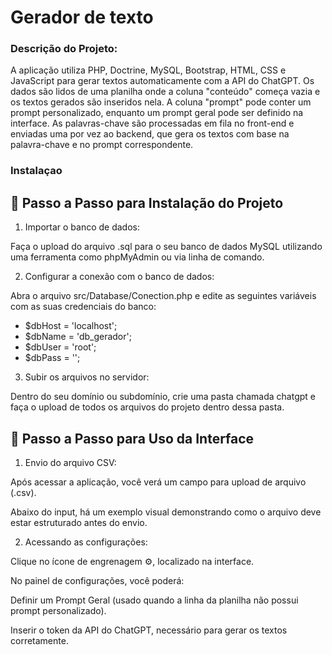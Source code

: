 
# Gerador de texto 

### Descrição do Projeto:

A aplicação utiliza PHP, Doctrine, MySQL, Bootstrap, HTML, CSS e JavaScript para gerar textos automaticamente com a API do ChatGPT. Os dados são lidos de uma planilha onde a coluna "conteúdo" começa vazia e os textos gerados são inseridos nela. A coluna "prompt" pode conter um prompt personalizado, enquanto um prompt geral pode ser definido na interface. As palavras-chave são processadas em fila no front-end e enviadas uma por vez ao backend, que gera os textos com base na palavra-chave e no prompt correspondente.

### Instalaçao

## 🚀 Passo a Passo para Instalação do Projeto
1. Importar o banco de dados:

Faça o upload do arquivo .sql para o seu banco de dados MySQL utilizando uma ferramenta como phpMyAdmin ou via linha de comando.

2. Configurar a conexão com o banco de dados:

Abra o arquivo src/Database/Conection.php e edite as seguintes variáveis com as suas credenciais do banco:

- $dbHost = 'localhost';
- $dbName = 'db_gerador';
- $dbUser = 'root';
- $dbPass = '';

3. Subir os arquivos no servidor:

Dentro do seu domínio ou subdomínio, crie uma pasta chamada chatgpt e faça o upload de todos os arquivos do projeto dentro dessa pasta.

## 🧭 Passo a Passo para Uso da Interface
1. Envio do arquivo CSV:

Após acessar a aplicação, você verá um campo para upload de arquivo (.csv).

Abaixo do input, há um exemplo visual demonstrando como o arquivo deve estar estruturado antes do envio.

2. Acessando as configurações:

Clique no ícone de engrenagem ⚙️, localizado na interface.

No painel de configurações, você poderá:

Definir um Prompt Geral (usado quando a linha da planilha não possui prompt personalizado).

Inserir o token da API do ChatGPT, necessário para gerar os textos corretamente.



